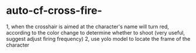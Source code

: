 # auto-cf-cross-fire-
1, when the crosshair is aimed at the character's name will turn red, according to the color change to determine whether to shoot (very useful, suggest adjust firing frequency) 2, use yolo model to locate the frame of the character

